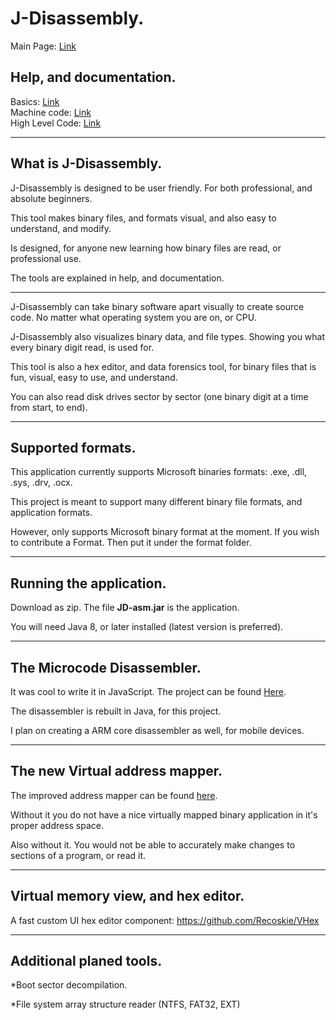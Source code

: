 J-Disassembly.
=============================

Main Page: <a href="https://recoskie.github.io/J-Disassembly/">Link</a>

## Help, and documentation.

Basics: <a href="https://recoskie.github.io/J-Disassembly/docs/Basics.html">Link</a><br />
Machine code: <a href="https://recoskie.github.io/J-Disassembly/docs/Machine.html">Link</a><br />
High Level Code: <a href="https://recoskie.github.io/J-Disassembly/docs/Code.html">Link</a>

------------------------------------------------------------

## What is J-Disassembly.

J-Disassembly is designed to be user friendly. For both professional, and absolute beginners.

This tool makes binary files, and formats visual, and also easy to understand, and modify.

Is designed, for anyone new learning how binary files are read, or professional use.

The tools are explained in help, and documentation.

------------------------------------------------------------

J-Disassembly can take binary software apart visually to create source code. No matter what operating system you are on, or CPU.

J-Disassembly also visualizes binary data, and file types. Showing you what every binary digit read, is used for.

This tool is also a hex editor, and data forensics tool, for binary files that is fun, visual, easy to use, and understand.

You can also read disk drives sector by sector (one binary digit at a time from start, to end).

------------------------------------------------------------
Supported formats.
------------------------------------------------------------

This application currently supports Microsoft binaries formats: .exe, .dll, .sys, .drv, .ocx.

This project is meant to support many different binary file formats, and application formats.

However, only supports Microsoft binary format at the moment. If you wish to contribute a Format. Then put it under the format folder.

------------------------------------------------------------
Running the application.
------------------------------------------------------------

Download as zip. The file <strong>JD-asm.jar</strong> is the application.

You will need Java 8, or later installed (latest version is preferred).

------------------------------------------------------------
The Microcode Disassembler.
------------------------------------------------------------

It was cool to write it in JavaScript. The project can be found <a href="https://github.com/Recoskie/X86-64-CPU-Binary-Code-Disassembler-JS">Here</a>.

The disassembler is rebuilt in Java, for this project.

I plan on creating a ARM core disassembler as well, for mobile devices.

------------------------------------------------------------
The new Virtual address mapper.
------------------------------------------------------------

The improved address mapper can be found <a href="https://github.com/Recoskie/RandomAccessFileV">here</a>.

Without it you do not have a nice virtually mapped binary application in it's proper address space.

Also without it. You would not be able to accurately make changes to sections of a program, or read it.

------------------------------------------------------------
Virtual memory view, and hex editor.
------------------------------------------------------------

A fast custom UI hex editor component: https://github.com/Recoskie/VHex

------------------------------------------------------------
Additional planed tools.
------------------------------------------------------------

*Boot sector decompilation.

*File system array structure reader (NTFS, FAT32, EXT)

